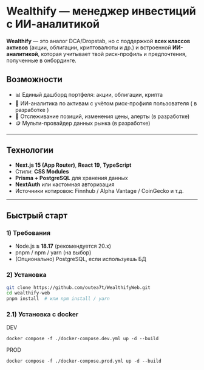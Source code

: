 # Wealthify — менеджер инвестиций с ИИ-аналитикой

**Wealthify** — это аналог DCA/Dropstab, но с поддержкой **всех классов активов** (акции, облигации, криптовалюты и др.) и встроенной **ИИ-аналитикой**, которая учитывает твой риск-профиль и предпочтения, полученные в онбординге.

## Возможности

* 📊 Единый дашборд портфеля: акции, облигации, крипта
* 🧠 ИИ-аналитика по активам с учётом риск-профиля пользователя ( в разработке )
* 🔔 Отслеживание позиций, изменения цены, алерты (в разработке)
* 🪙 Мульти-провайдер данных рынка (в разработке)

---

## Технологии

* **Next.js 15 (App Router)**, **React 19**, **TypeScript**
* Стили: **CSS Modules**
* **Prisma + PostgreSQL** для хранения данных
* **NextAuth** или кастомная авторизация
* Источники котировок: Finnhub / Alpha Vantage / CoinGecko и т.д.

---

## Быстрый старт

### 1) Требования

* Node.js **≥ 18.17** (рекомендуется 20.x)
* pnpm / npm / yarn (на выбор)
* (Опционально) PostgreSQL, если используешь БД

### 2) Установка

```bash
git clone https://github.com/outea7t/WealthifyWeb.git
cd wealthify-web
pnpm install  # или npm install / yarn
```

### 2.1) Установка с docker
DEV
```
docker compose -f ./docker-compose.dev.yml up -d --build
```
PROD
```
docker compose -f ./docker-compose.prod.yml up -d --build
```
